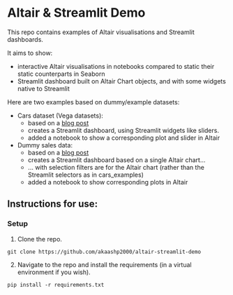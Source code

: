 # Altair & Streamlit Demo

This repo contains examples of Altair visualisations and Streamlit dashboards.

It aims to show:
* interactive Altair visualisations in notebooks compared to static their static counterparts in Seaborn
* Streamlit dashboard built on Altair Chart objects, and with some widgets native to Streamlit

Here are two examples based on dummy/example datasets:

* Cars dataset (Vega datasets): 
  * based on a [blog post](https://sakizo-blog.com/en/586/)
  * creates a Streamlit dashboard, using Streamlit widgets like sliders.
  * added a notebook to show a corresponding plot and slider in Altair
* Dummy sales data: 
  * based on a [blog post](https://blog.streamlit.io/drill-downs-and-filtering-with-streamlit-and-altair/)
  * creates a Streamlit dashboard based on a single Altair chart...
  *   ... with selection filters are for the Altair chart (rather than the Streamlit selectors as in cars_examples)
  * added a notebook to show corresponding plots in Altair

## Instructions for use:

### Setup

1. Clone the repo.

``` git clone https://github.com/akaashp2000/altair-streamlit-demo ```

2. Navigate to the repo and install the requirements (in a virtual environment if you wish).

``` pip install -r requirements.txt ```
